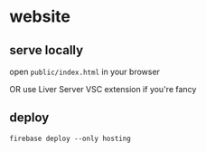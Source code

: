 # website

## serve locally

open `public/index.html` in your browser

OR use Liver Server VSC extension if you're fancy

## deploy

`firebase deploy --only hosting`
